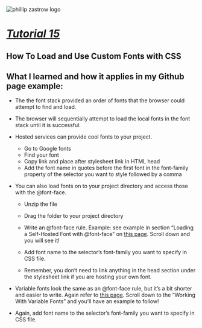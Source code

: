 ![phillip zastrow logo](https://pbs.twimg.com/profile_images/1452633114044403715/d3liT5vd_400x400.jpg)
# [*Tutorial 15*](https://www.digitalocean.com/community/tutorials/how-to-load-and-use-custom-fonts-with-css) 
## How To Load and Use Custom Fonts with CSS

## What I learned and how it applies in my Github page example:

- The the font stack provided an order of fonts that the browser could attempt to find and load. 

- The browser will sequentially attempt to load the local fonts in the font stack until it is successful. 

- Hosted services can provide cool fonts to your project.
    - Go to Google fonts
    - Find your font
    - Copy link and place after stylesheet link in HTML head
    - Add the font name in quotes before the first font in the font-family property of the selector you want to style followed by a comma

- You can also load fonts on to your project directory and access those with the @font-face.
    - Unzip the file
    - Drag the folder to your project directory
    - Write an @font-face rule. Example:  see example in section “Loading a Self-Hosted Font with @font-face” on [this page](https://www.digitalocean.com/community/tutorials/how-to-load-and-use-custom-fonts-with-css). Scroll down and you will see it!

    - Add font name to the selector’s font-family you want to specify in CSS file.
    - Remember, you don’t need to link anything in the head section under the stylesheet link if you are hosting your own font.

- Variable fonts look the same as an @font-face rule, but it’s a bit shorter and easier to write. Again refer to [this page](https://www.digitalocean.com/community/tutorials/how-to-load-and-use-custom-fonts-with-css). Scroll down to the “Working With Variable Fonts” and you’ll have an example to follow!

- Again, add font name to the selector’s font-family you want to specify in CSS file.
